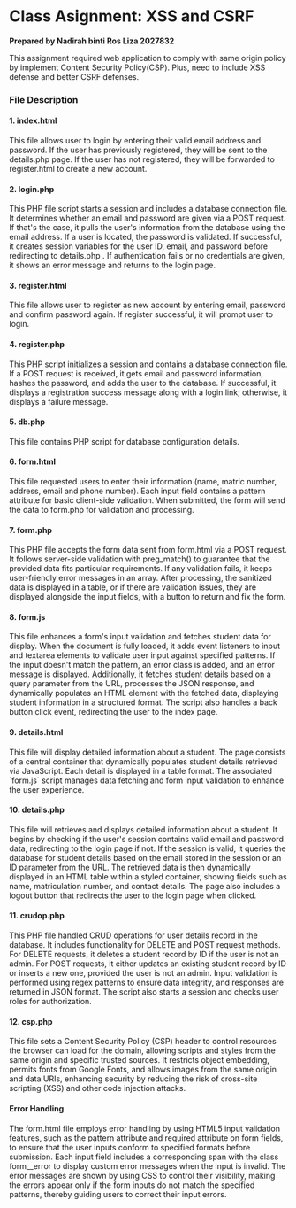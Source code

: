 # Class Asignment: XSS and CSRF
**Prepared by Nadirah binti Ros Liza 2027832**

This assignment required web application to comply with same origin policy by implement Content Security Policy(CSP). Plus, need to include XSS defense and better CSRF defenses.

<h3>File Description</h3>
<h4>1. index.html</h4>
<p>This file allows user to login by entering their valid email address and password. If the user has previously registered, they will be sent to the details.php page. If the user has not registered, they will be forwarded to register.html to create a new account.</p>

<h4>2. login.php</h4>
<p>This PHP file script starts a session and includes a database connection file. It determines whether an email and password are given via a POST request. If that's the case, it pulls the user's information from the database using the email address. If a user is located, the password is validated. If successful, it creates session variables for the user ID, email, and password before redirecting to details.php . If authentication fails or no credentials are given, it shows an error message and returns to the login page.
</p>

<h4>3. register.html</h4>
<p>This file allows user to register as new account by entering email, password and confirm password again. If register successful, it will prompt user to login.</p>

<h4>4. register.php</h4>
<p>This PHP script initializes a session and contains a database connection file. If a POST request is received, it gets email and password information, hashes the password, and adds the user to the database. If successful, it displays a registration success message along with a login link; otherwise, it displays a failure message.
</p>

<h4>5. db.php</h4>
<p>This file contains PHP script for database configuration details.</p>

<h4>6. form.html</h4>
<p>This file requested users to enter their information (name, matric number, address, email and phone number). Each input field contains a pattern attribute for basic client-side validation. When submitted, the form will send the data to form.php for validation and processing.
</p>

<h4>7. form.php</h4>
<p>This PHP file accepts the form data sent from form.html via a POST request. It follows server-side validation with preg_match() to guarantee that the provided data fits particular requirements. If any validation fails, it keeps user-friendly error messages in an array. After processing, the sanitized data is displayed in a table, or if there are validation issues, they are displayed alongside the input fields, with a button to return and fix the form.
</p>

<h4>8. form.js</h4>
<p>This file enhances a form's input validation and fetches student data for display. When the document is fully loaded, it adds event listeners to input and textarea elements to validate user input against specified patterns. If the input doesn't match the pattern, an error class is added, and an error message is displayed. Additionally, it fetches student details based on a query parameter from the URL, processes the JSON response, and dynamically populates an HTML element with the fetched data, displaying student information in a structured format. The script also handles a back button click event, redirecting the user to the index page.</p>

<h4>9. details.html</h4>
<p>This file will display detailed information about a student. The page consists of a central container that dynamically populates student details retrieved via JavaScript. Each detail is displayed in a table format. The associated `form.js` script manages data fetching and form input validation to enhance the user experience.</p>

<h4>10. details.php</h4>
<p>This file will retrieves and displays detailed information about a student. It begins by checking if the user's session contains valid email and password data, redirecting to the login page if not. If the session is valid, it queries the database for student details based on the email stored in the session or an ID parameter from the URL. The retrieved data is then dynamically displayed in an HTML table within a styled container, showing fields such as name, matriculation number, and contact details. The page also includes a logout button that redirects the user to the login page when clicked.</p>

<h4>11. crudop.php</h4>
<p>This PHP file handled CRUD operations for user details record in the database. It includes functionality for DELETE and POST request methods. For DELETE requests, it deletes a student record by ID if the user is not an admin. For POST requests, it either updates an existing student record by ID or inserts a new one, provided the user is not an admin. Input validation is performed using regex patterns to ensure data integrity, and responses are returned in JSON format. The script also starts a session and checks user roles for authorization.</p>

<h4>12. csp.php</h4>
<p>This file sets a Content Security Policy (CSP) header to control resources the browser can load for the domain, allowing scripts and styles from the same origin and specific trusted sources. It restricts object embedding, permits fonts from Google Fonts, and allows images from the same origin and data URIs, enhancing security by reducing the risk of cross-site scripting (XSS) and other code injection attacks.</p>

<h4>Error Handling</h4>
<p>The form.html file employs error handling by using HTML5 input validation features, such as the pattern attribute and required attribute on form fields, to ensure that the user inputs conform to specified formats before submission. Each input field includes a corresponding span with the class form__error to display custom error messages when the input is invalid. The error messages are shown by using CSS to control their visibility, making the errors appear only if the form inputs do not match the specified patterns, thereby guiding users to correct their input errors.</p>
